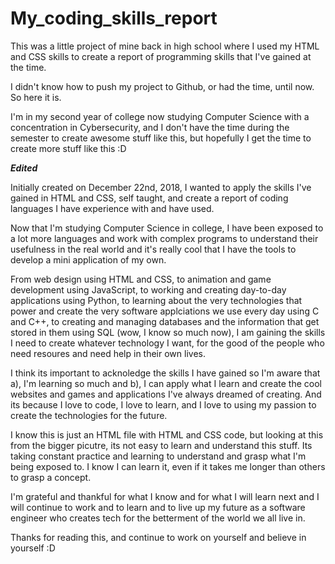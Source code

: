 # My_coding_skills_report

This was a little project of mine back in high school where I used my HTML and CSS skills to create a report of programming skills that I've gained at the time.

I didn't know how to push my project to Github, or had the time, until now. So here it is.

I'm in my second year of college now studying Computer Science with a concentration in Cybersecurity, and I don't have the time during the semester to create awesome stuff like this, but hopefully I get the time to create more stuff like this :D

***Edited***

Initially created on December 22nd, 2018, I wanted to apply the skills I've gained in HTML and CSS, self taught, and create a report of coding languages I have experience with and have used.

Now that I'm studying Computer Science in college, I have been exposed to a lot more languages and work with complex programs to understand their usefulness in the real world and it's really cool that I have the tools to develop a mini application of my own.

From web design using HTML and CSS, to animation and game development using JavaScript, to working and creating day-to-day applications using Python, to learning about the very technologies that power and create the very software applciations we use every day using C and C++, to creating and managing databases and the information that get stored in them using SQL (wow, I know so much now), I am gaining the skills I need to create whatever technology I want, for the good of the people who need resoures and need help in their own lives.

I think its important to acknoledge the skills I have gained so I'm aware that a), I'm learning so much and b), I can apply what I learn and create the cool websites and games and applications I've always dreamed of creating. And its because I love to code, I love to learn, and I love to using my passion to create the technologies for the future.

I know this is just an HTML file with HTML and CSS code, but looking at this from the bigger picutre, its not easy to learn and understand this stuff. Its taking constant practice and learning to understand and grasp what I'm being exposed to. I know I can learn it, even if it takes me longer than others to grasp a concept.

I'm grateful and thankful for what I know and for what I will learn next and I will continue to work and to learn and to live up my future as a software engineer who creates tech for the betterment of the world we all live in.

Thanks for reading this, and continue to work on yourself and believe in yourself :D
